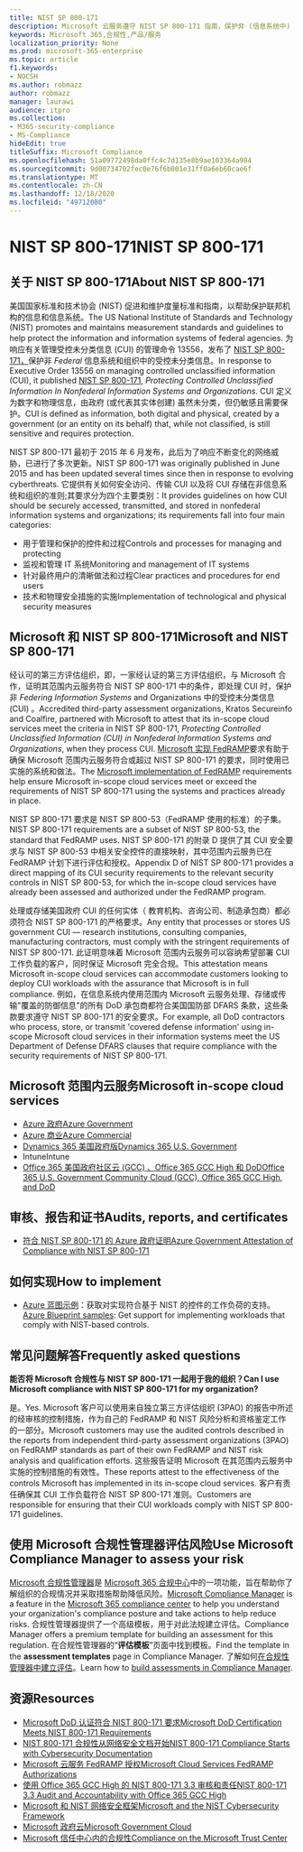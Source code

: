 ```yaml
---
title: NIST SP 800-171
description: Microsoft 云服务遵守 NIST SP 800-171 指南，保护非 (信息系统中) CUI 中受控的未分类信息。
keywords: Microsoft 365,合规性,产品/服务
localization_priority: None
ms.prod: microsoft-365-enterprise
ms.topic: article
f1.keywords:
- NOCSH
ms.author: robmazz
author: robmazz
manager: laurawi
audience: itpro
ms.collection:
- M365-security-compliance
- MS-Compliance
hideEdit: true
titleSuffix: Microsoft Compliance
ms.openlocfilehash: 51a09772498da0ffc4c7d135e8b9ae103364a984
ms.sourcegitcommit: 9d00734702fec0e76f6b001e31ff0a6eb60cae6f
ms.translationtype: MT
ms.contentlocale: zh-CN
ms.lasthandoff: 12/18/2020
ms.locfileid: "49712080"
---
```

# <a name="nist-sp-800-171"></a><span data-ttu-id="2bb15-104">NIST SP 800-171</span><span class="sxs-lookup"><span data-stu-id="2bb15-104">NIST SP 800-171</span></span>

## <a name="about-nist-sp-800-171"></a><span data-ttu-id="2bb15-105">关于 NIST SP 800-171</span><span class="sxs-lookup"><span data-stu-id="2bb15-105">About NIST SP 800-171</span></span>

<span data-ttu-id="2bb15-106">美国国家标准和技术协会 (NIST) 促进和维护度量标准和指南，以帮助保护联邦机构的信息和信息系统。</span><span class="sxs-lookup"><span data-stu-id="2bb15-106">The US National Institute of Standards and Technology (NIST) promotes and maintains measurement standards and guidelines to help protect the information and information systems of federal agencies.</span></span> <span data-ttu-id="2bb15-107">为响应有关管理受控未分类信息 (CUI) 的管理命令 13556，发布了 [NIST SP 800-171，](https://csrc.nist.gov/publications/detail/sp/800-171/rev-1/final)保护非 *Federal* 信息系统和组织中的受控未分类信息。</span><span class="sxs-lookup"><span data-stu-id="2bb15-107">In response to Executive Order 13556 on managing controlled unclassified information (CUI), it published [NIST SP 800-171](https://csrc.nist.gov/publications/detail/sp/800-171/rev-1/final), *Protecting Controlled Unclassified Information In Nonfederal Information Systems and Organizations*.</span></span> <span data-ttu-id="2bb15-108">CUI 定义为数字和物理信息，由政府 (或代表其实体创建) 虽然未分类，但仍敏感且需要保护。</span><span class="sxs-lookup"><span data-stu-id="2bb15-108">CUI is defined as information, both digital and physical, created by a government (or an entity on its behalf) that, while not classified, is still sensitive and requires protection.</span></span>

<span data-ttu-id="2bb15-109">NIST SP 800-171 最初于 2015 年 6 月发布，此后为了响应不断变化的网络威胁，已进行了多次更新。</span><span class="sxs-lookup"><span data-stu-id="2bb15-109">NIST SP 800-171 was originally published in June 2015 and has been updated several times since then in response to evolving cyberthreats.</span></span> <span data-ttu-id="2bb15-110">它提供有关如何安全访问、传输 CUI 以及将 CUI 存储在非信息系统和组织的准则;其要求分为四个主要类别：</span><span class="sxs-lookup"><span data-stu-id="2bb15-110">It provides guidelines on how CUI should be securely accessed, transmitted, and stored in nonfederal information systems and organizations; its requirements fall into four main categories:</span></span>

- <span data-ttu-id="2bb15-111">用于管理和保护的控件和过程</span><span class="sxs-lookup"><span data-stu-id="2bb15-111">Controls and processes for managing and protecting</span></span>
- <span data-ttu-id="2bb15-112">监视和管理 IT 系统</span><span class="sxs-lookup"><span data-stu-id="2bb15-112">Monitoring and management of IT systems</span></span>
- <span data-ttu-id="2bb15-113">针对最终用户的清晰做法和过程</span><span class="sxs-lookup"><span data-stu-id="2bb15-113">Clear practices and procedures for end users</span></span>
- <span data-ttu-id="2bb15-114">技术和物理安全措施的实施</span><span class="sxs-lookup"><span data-stu-id="2bb15-114">Implementation of technological and physical security measures</span></span>

## <a name="microsoft-and-nist-sp-800-171"></a><span data-ttu-id="2bb15-115">Microsoft 和 NIST SP 800-171</span><span class="sxs-lookup"><span data-stu-id="2bb15-115">Microsoft and NIST SP 800-171</span></span>

<span data-ttu-id="2bb15-116">经认可的第三方评估组织，即，一家经认证的第三方评估组织，与 Microsoft 合作，证明其范围内云服务符合 NIST SP 800-171 中的条件，即处理 CUI 时，保护非 *Federing Information Systems* and Organizations 中的受控未分类信息 (CUI) 。</span><span class="sxs-lookup"><span data-stu-id="2bb15-116">Accredited third-party assessment organizations, Kratos Secureinfo and Coalfire, partnered with Microsoft to attest that its in-scope cloud services meet the criteria in NIST SP 800-171, *Protecting Controlled Unclassified Information (CUI) in Nonfederal Information Systems and Organizations*, when they process CUI.</span></span> <span data-ttu-id="2bb15-117">[Microsoft 实现 FedRAMP](offering-fedramp.md)要求有助于确保 Microsoft 范围内云服务符合或超过 NIST SP 800-171 的要求，同时使用已实施的系统和做法。</span><span class="sxs-lookup"><span data-stu-id="2bb15-117">The [Microsoft implementation of FedRAMP](offering-fedramp.md) requirements help ensure Microsoft in-scope cloud services meet or exceed the requirements of NIST SP 800-171 using the systems and practices already in place.</span></span>

<span data-ttu-id="2bb15-118">NIST SP 800-171 要求是 NIST SP 800-53（FedRAMP 使用的标准）的子集。</span><span class="sxs-lookup"><span data-stu-id="2bb15-118">NIST SP 800-171 requirements are a subset of NIST SP 800-53, the standard that FedRAMP uses.</span></span> <span data-ttu-id="2bb15-119">NIST SP 800-171 的附录 D 提供了其 CUI 安全要求与 NIST SP 800-53 中相关安全控件的直接映射，其中范围内云服务已在 FedRAMP 计划下进行评估和授权。</span><span class="sxs-lookup"><span data-stu-id="2bb15-119">Appendix D of NIST SP 800-171 provides a direct mapping of its CUI security requirements to the relevant security controls in NIST SP 800-53, for which the in-scope cloud services have already been assessed and authorized under the FedRAMP program.</span></span>

<span data-ttu-id="2bb15-120">处理或存储美国政府 CUI 的任何实体（ 教育机构、咨询公司、制造承包商）都必须符合 NIST SP 800-171 的严格要求。</span><span class="sxs-lookup"><span data-stu-id="2bb15-120">Any entity that processes or stores US government CUI — research institutions, consulting companies, manufacturing contractors, must comply with the stringent requirements of NIST SP 800-171.</span></span> <span data-ttu-id="2bb15-121">此证明意味着 Microsoft 范围内云服务可以容纳希望部署 CUI 工作负载的客户，同时保证 Microsoft 完全合规。</span><span class="sxs-lookup"><span data-stu-id="2bb15-121">This attestation means Microsoft in-scope cloud services can accommodate customers looking to deploy CUI workloads with the assurance that Microsoft is in full compliance.</span></span> <span data-ttu-id="2bb15-122">例如，在信息系统内使用范围内 Microsoft 云服务处理、存储或传输"覆盖的防御信息"的所有 DoD 承包商都符合美国国防部 DFARS 条款，这些条款要求遵守 NIST SP 800-171 的安全要求。</span><span class="sxs-lookup"><span data-stu-id="2bb15-122">For example, all DoD contractors who process, store, or transmit 'covered defense information' using in-scope Microsoft cloud services in their information systems meet the US Department of Defense DFARS clauses that require compliance with the security requirements of NIST SP 800-171.</span></span>

## <a name="microsoft-in-scope-cloud-services"></a><span data-ttu-id="2bb15-123">Microsoft 范围内云服务</span><span class="sxs-lookup"><span data-stu-id="2bb15-123">Microsoft in-scope cloud services</span></span>

- [<span data-ttu-id="2bb15-124">Azure 政府</span><span class="sxs-lookup"><span data-stu-id="2bb15-124">Azure Government</span></span>](https://aka.ms/AzureCompliance)
- [<span data-ttu-id="2bb15-125">Azure 商业</span><span class="sxs-lookup"><span data-stu-id="2bb15-125">Azure Commercial</span></span>](https://azure.microsoft.com/resources/microsoft-azure-compliance-offerings/)
- [<span data-ttu-id="2bb15-126">Dynamics 365 美国政府版</span><span class="sxs-lookup"><span data-stu-id="2bb15-126">Dynamics 365 U.S. Government</span></span>](https://aka.ms/d365-compliance-list)
- <span data-ttu-id="2bb15-127">Intune</span><span class="sxs-lookup"><span data-stu-id="2bb15-127">Intune</span></span>
- [<span data-ttu-id="2bb15-128">Office 365 美国政府社区云 (GCC) 、Office 365 GCC High 和 DoD</span><span class="sxs-lookup"><span data-stu-id="2bb15-128">Office 365 U.S. Government Community Cloud (GCC), Office 365 GCC High, and DoD</span></span>](https://aka.ms/o365-compliance-framework)

## <a name="audits-reports-and-certificates"></a><span data-ttu-id="2bb15-129">审核、报告和证书</span><span class="sxs-lookup"><span data-stu-id="2bb15-129">Audits, reports, and certificates</span></span>

- [<span data-ttu-id="2bb15-130">符合 NIST SP 800-171 的 Azure 政府证明</span><span class="sxs-lookup"><span data-stu-id="2bb15-130">Azure Government Attestation of Compliance with NIST SP 800-171</span></span>](https://aka.ms/Azure-NIST-800-171)

## <a name="how-to-implement"></a><span data-ttu-id="2bb15-131">如何实现</span><span class="sxs-lookup"><span data-stu-id="2bb15-131">How to implement</span></span>

- <span data-ttu-id="2bb15-132">[Azure 蓝图示例](https://docs.microsoft.com/azure/governance/blueprints/samples/)：获取对实现符合基于 NIST 的控件的工作负荷的支持。</span><span class="sxs-lookup"><span data-stu-id="2bb15-132">[Azure Blueprint samples](https://docs.microsoft.com/azure/governance/blueprints/samples/): Get support for implementing workloads that comply with NIST-based controls.</span></span>

## <a name="frequently-asked-questions"></a><span data-ttu-id="2bb15-133">常见问题解答</span><span class="sxs-lookup"><span data-stu-id="2bb15-133">Frequently asked questions</span></span>

<span data-ttu-id="2bb15-134">**能否将 Microsoft 合规性与 NIST SP 800-171 一起用于我的组织？**</span><span class="sxs-lookup"><span data-stu-id="2bb15-134">**Can I use Microsoft compliance with NIST SP 800-171 for my organization?**</span></span>

<span data-ttu-id="2bb15-135">是。</span><span class="sxs-lookup"><span data-stu-id="2bb15-135">Yes.</span></span> <span data-ttu-id="2bb15-136">Microsoft 客户可以使用来自独立第三方评估组织 (3PAO) 的报告中所述的经审核的控制措施，作为自己的 FedRAMP 和 NIST 风险分析和资格鉴定工作的一部分。</span><span class="sxs-lookup"><span data-stu-id="2bb15-136">Microsoft customers may use the audited controls described in the reports from independent third-party assessment organizations (3PAO) on FedRAMP standards as part of their own FedRAMP and NIST risk analysis and qualification efforts.</span></span> <span data-ttu-id="2bb15-137">这些报告证明 Microsoft 在其范围内云服务中实施的控制措施的有效性。</span><span class="sxs-lookup"><span data-stu-id="2bb15-137">These reports attest to the effectiveness of the controls Microsoft has implemented in its in-scope cloud services.</span></span> <span data-ttu-id="2bb15-138">客户有责任确保其 CUI 工作负载符合 NIST SP 800-171 准则。</span><span class="sxs-lookup"><span data-stu-id="2bb15-138">Customers are responsible for ensuring that their CUI workloads comply with NIST SP 800-171 guidelines.</span></span>

## <a name="use-microsoft-compliance-manager-to-assess-your-risk"></a><span data-ttu-id="2bb15-139">使用 Microsoft 合规性管理器评估风险</span><span class="sxs-lookup"><span data-stu-id="2bb15-139">Use Microsoft Compliance Manager to assess your risk</span></span>

<span data-ttu-id="2bb15-140">[Microsoft 合规性管理器](https://docs.microsoft.com/microsoft-365/compliance/compliance-manager)是 [Microsoft 365 合规中心](https://docs.microsoft.com/microsoft-365/compliance/microsoft-365-compliance-center)中的一项功能，旨在帮助你了解组织的合规情况并采取措施帮助降低风险。</span><span class="sxs-lookup"><span data-stu-id="2bb15-140">[Microsoft Compliance Manager](https://docs.microsoft.com/microsoft-365/compliance/compliance-manager) is a feature in the [Microsoft 365 compliance center](https://docs.microsoft.com/microsoft-365/compliance/microsoft-365-compliance-center) to help you understand your organization's compliance posture and take actions to help reduce risks.</span></span> <span data-ttu-id="2bb15-141">合规性管理器提供了一个高级模板，用于对此法规建立评估。</span><span class="sxs-lookup"><span data-stu-id="2bb15-141">Compliance Manager offers a premium template for building an assessment for this regulation.</span></span> <span data-ttu-id="2bb15-142">在合规性管理器的“**评估模板**”页面中找到模板。</span><span class="sxs-lookup"><span data-stu-id="2bb15-142">Find the template in the **assessment templates** page in Compliance Manager.</span></span> <span data-ttu-id="2bb15-143">了解如何[在合规性管理器中建立评估](https://docs.microsoft.com/microsoft-365/compliance/compliance-manager-assessments)。</span><span class="sxs-lookup"><span data-stu-id="2bb15-143">Learn how to [build assessments in Compliance Manager](https://docs.microsoft.com/microsoft-365/compliance/compliance-manager-assessments).</span></span>

## <a name="resources"></a><span data-ttu-id="2bb15-144">资源</span><span class="sxs-lookup"><span data-stu-id="2bb15-144">Resources</span></span>

- [<span data-ttu-id="2bb15-145">Microsoft DoD 认证符合 NIST 800-171 要求</span><span class="sxs-lookup"><span data-stu-id="2bb15-145">Microsoft DoD Certification Meets NIST 800-171 Requirements</span></span>](offering-DoD-DISA-L2-L4-L5.md)
- [<span data-ttu-id="2bb15-146">NIST 800-171 合规性从网络安全文档开始</span><span class="sxs-lookup"><span data-stu-id="2bb15-146">NIST 800-171 Compliance Starts with Cybersecurity Documentation</span></span>](https://www.nist800171.com/)
- [<span data-ttu-id="2bb15-147">Microsoft 云服务 FedRAMP 授权</span><span class="sxs-lookup"><span data-stu-id="2bb15-147">Microsoft Cloud Services FedRAMP Authorizations</span></span>](https://marketplace.fedramp.gov/index.html?status=Compliant&sort=productName#/products)
- [<span data-ttu-id="2bb15-148">使用 Office 365 GCC High 的 NIST 800-171 3.3 审核和责任</span><span class="sxs-lookup"><span data-stu-id="2bb15-148">NIST 800-171 3.3 Audit and Accountability with Office 365 GCC High</span></span>](https://info.summit7systems.com/blog/nist-3.3-audit-and-accountability-with-office-365)
- [<span data-ttu-id="2bb15-149">Microsoft 和 NIST 网络安全框架</span><span class="sxs-lookup"><span data-stu-id="2bb15-149">Microsoft and the NIST Cybersecurity Framework</span></span>](offering-nist-csf.md)
- [<span data-ttu-id="2bb15-150">Microsoft 政府云</span><span class="sxs-lookup"><span data-stu-id="2bb15-150">Microsoft Government Cloud</span></span>](https://www.microsoft.com/enterprise/government)
- [<span data-ttu-id="2bb15-151">Microsoft 信任中心内的合规性</span><span class="sxs-lookup"><span data-stu-id="2bb15-151">Compliance on the Microsoft Trust Center</span></span>](https://www.microsoft.com/trust-center/compliance/compliance-overview)
